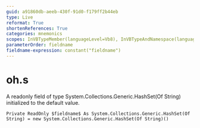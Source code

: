 ```yaml
---
guid: a91860db-aeeb-430f-91d0-f179ff2b44eb
type: Live
reformat: True
shortenReferences: True
categories: mnemonics
scopes: InVBTypeMember(languageLevel=Vb8), InVBTypeAndNamespace(languageLevel=Vb8)
parameterOrder: fieldname
fieldname-expression: constant("fieldname")
---
```


# oh.s

A readonly field of type System.Collections.Generic.HashSet(Of String) initialized to the default value.

```
Private ReadOnly $fieldname$ As System.Collections.Generic.HashSet(Of String) = new System.Collections.Generic.HashSet(Of String)()
```
